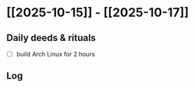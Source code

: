 # [[2025-10-15]] -  [[2025-10-17]]

## Daily deeds & rituals


- [ ] build Arch Linux for 2 hours

## Log